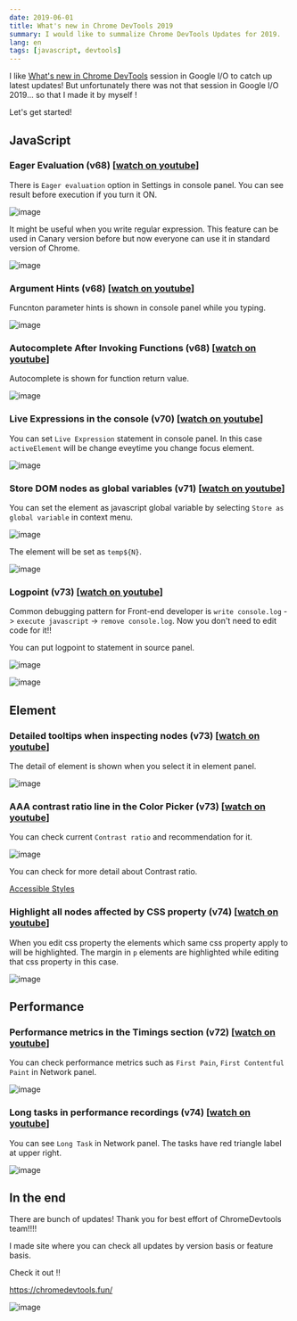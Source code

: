 ```yaml
---
date: 2019-06-01
title: What's new in Chrome DevTools 2019
summary: I would like to summalize Chrome DevTools Updates for 2019.
lang: en
tags: [javascript, devtools]
---
```


I like [What's new in Chrome DevTools](https://www.youtube.com/watch?v=mfuE53x4b3k&list=PLNYkxOF6rcIC4NQeXpdAy0RbOACI66Hvf&index=8&t=0s) session in Google I/O to catch up latest updates!
But unfortunately there was not that session in Google I/O 2019... so that I made it by myself !

Let's get started!

## JavaScript

### Eager Evaluation (v68) [[watch on youtube](https://chromedevtools.fun/versions/v68#eager-evaluation)]

There is `Eager evaluation` option in Settings in console panel. You can see result before execution if you turn it ON.

![image](https://i.gyazo.com/0cd520a0d8cb1dbaca760b18ec5afb1b.png)

It might be useful when you write regular expression.
This feature can be used in Canary version before but now everyone can use it in standard version of Chrome.

![image](https://i.gyazo.com/1542791f418040fca340a53395104a1f.png)

### Argument Hints (v68) [[watch on youtube](https://chromedevtools.fun/versions/v68#argument-hints)]

Funcnton parameter hints is shown in console panel while you typing.

![image](https://i.gyazo.com/080a0ad0fd3d3d1be5e1561d5d8879cf.png)

### Autocomplete After Invoking Functions (v68) [[watch on youtube](https://chromedevtools.fun/versions/v68#autocomplete-after-invoking-functions)]

Autocomplete is shown for function return value.

![image](https://i.gyazo.com/19d412c972d98e8168e299a2f60f6e9b.png)

### Live Expressions in the console (v70) [[watch on youtube](https://chromedevtools.fun/versions/v70#live-expressions-in-the-console)]

You can set `Live Expression` statement in console panel.
In this case `activeElement` will be change eveytime you change focus element.

![image](https://i.gyazo.com/8208b85dac508579ce4d9a6e02df7031.png)

### Store DOM nodes as global variables (v71) [[watch on youtube](https://chromedevtools.fun/versions/v71#store-dom-nodes-as-global-variables)]

You can set the element as javascript global variable by selecting `Store as global variable` in context menu.

![image](https://i.gyazo.com/9f5cc7b7868703cb425f5b8b65ae2503.png)

The element will be set as `temp${N}`.

![image](https://i.gyazo.com/568c269f755884cc2daaf5f1f2e35d4c.png)


### Logpoint (v73) [[watch on youtube](https://chromedevtools.fun/versions/v73#logpoints)]

Common debugging pattern for Front-end developer is `write console.log` -> `execute javascript` -> `remove console.log`.
Now you don't need to edit code for it!!

You can put logpoint to statement in source panel.

![image](https://i.gyazo.com/05d100536ddb0b024052edd27694ef0e.png)

![image](https://i.gyazo.com/eff3023b797382ca04f20c68b552a751.png)


## Element

### Detailed tooltips when inspecting nodes (v73) [[watch on youtube](https://chromedevtools.fun/versions/v73#detailed-tooltips-when-inspecting-nodes)]

The detail of element is shown when you select it in element panel. 

![image](https://i.gyazo.com/75bb084bdc77608d641915961a1980f6.png)

### AAA contrast ratio line in the Color Picker (v73) [[watch on youtube](https://chromedevtools.fun/versions/v73#aaa-contrast-ratio-line-in-the-color-picker)]

You can check current `Contrast ratio` and recommendation for it.

![image](https://i.gyazo.com/b8599016891b21e7994beb180fa928f1.png)

You can check for more detail about Contrast ratio.

[Accessible Styles](https://developers.google.com/web/fundamentals/accessibility/accessible-styles#color_and_contrast)

### Highlight all nodes affected by CSS property (v74) [[watch on youtube](https://chromedevtools.fun/versions/v74#highlight-all-nodes-affected-by-css-property)]

When you edit css property the elements which same css property apply to will be highlighted.
The margin in `p` elements are highlighted while editing that css property in this case.

![image](https://i.gyazo.com/68558d4e64b838dd89fec55e2796dde6.png)


## Performance

### Performance metrics in the Timings section (v72) [[watch on youtube](https://chromedevtools.fun/versions/v72/#performance-metrics-in-the-timings-section)]

You can check performance metrics such as `First Pain`, `First Contentful Paint` in Network panel.

![image](https://i.gyazo.com/56ac198e4d12f74b7b6dcdf99898a646.png)


### Long tasks in performance recordings (v74) [[watch on youtube](https://chromedevtools.fun/versions/v74#long-tasks-and-first-paint-in-performance-recordings)]

You can see `Long Task` in Network panel.
The tasks have red triangle label at upper right.

![image](https://i.gyazo.com/16bea4cbd6b45d3ab35373a45bc96401.png)


## In the end

There are bunch of updates!
Thank you for best effort of ChromeDevtools team!!!!

I made site where you can check all updates by version basis or feature basis.

Check it out !!

https://chromedevtools.fun/

![image](https://i.gyazo.com/959038c904555b7ce98e54a7716a1437.png)













